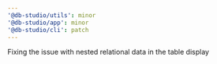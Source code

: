 ```yaml
---
'@db-studio/utils': minor
'@db-studio/app': minor
'@db-studio/cli': patch
---
```


Fixing the issue with nested relational data in the table display
